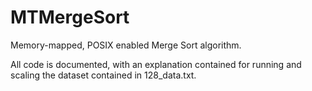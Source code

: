 # MTMergeSort
Memory-mapped, POSIX enabled Merge Sort algorithm.

All code is documented, with an explanation contained for running and scaling the dataset contained in 128_data.txt.

